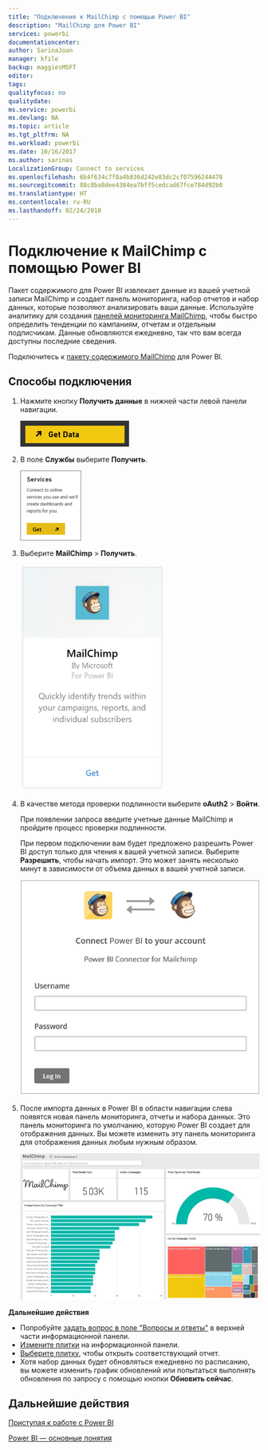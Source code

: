 ```yaml
---
title: "Подключение к MailChimp с помощью Power BI"
description: "MailChimp для Power BI"
services: powerbi
documentationcenter: 
author: SarinaJoan
manager: kfile
backup: maggiesMSFT
editor: 
tags: 
qualityfocus: no
qualitydate: 
ms.service: powerbi
ms.devlang: NA
ms.topic: article
ms.tgt_pltfrm: NA
ms.workload: powerbi
ms.date: 10/16/2017
ms.author: sarinas
LocalizationGroup: Connect to services
ms.openlocfilehash: 6b4f634c7f8a4b836d242e83dc2cf07596244478
ms.sourcegitcommit: 88c8ba8dee4384ea7bff5cedcad67fce784d92b0
ms.translationtype: HT
ms.contentlocale: ru-RU
ms.lasthandoff: 02/24/2018
---
```

# <a name="connect-to-mailchimp-with-power-bi"></a>Подключение к MailChimp с помощью Power BI
Пакет содержимого для Power BI извлекает данные из вашей учетной записи MailChimp и создает панель мониторинга, набор отчетов и набор данных, которые позволяют анализировать ваши данные. Используйте аналитику для создания [панелей мониторинга MailChimp](https://powerbi.microsoft.com/integrations/mailchimp), чтобы быстро определить тенденции по кампаниям, отчетам и отдельным подписчикам. Данные обновляются ежедневно, так что вам всегда доступны последние сведения.

Подключитесь к [пакету содержимого MailChimp](https://app.powerbi.com/getdata/services/mailchimp) для Power BI.

## <a name="how-to-connect"></a>Способы подключения
1. Нажмите кнопку **Получить данные** в нижней части левой панели навигации.
   
    ![](media/service-connect-to-mailchimp/pbi_getdata.png)
2. В поле **Службы** выберите **Получить**.
   
   ![](media/service-connect-to-mailchimp/pbi_getservices.png)
3. Выберите **MailChimp** \> **Получить**.
   
   ![](media/service-connect-to-mailchimp/mailchimp.png)
4. В качестве метода проверки подлинности выберите **oAuth2** \> **Войти**.
   
    При появлении запроса введите учетные данные MailChimp и пройдите процесс проверки подлинности.
   
    При первом подключении вам будет предложено разрешить Power BI доступ только для чтения к вашей учетной записи. Выберите **Разрешить**, чтобы начать импорт. Это может занять несколько минут в зависимости от объема данных в вашей учетной записи.
   
    ![](media/service-connect-to-mailchimp/allow.png)
5. После импорта данных в Power BI в области навигации слева появятся новая панель мониторинга, отчеты и набора данных. Это панель мониторинга по умолчанию, которую Power BI создает для отображения данных. Вы можете изменить эту панель мониторинга для отображения данных любым нужным образом.
   
   ![](media/service-connect-to-mailchimp/pbi_mailchimpnewdash.png)

**Дальнейшие действия**

* Попробуйте [задать вопрос в поле "Вопросы и ответы"](power-bi-q-and-a.md) в верхней части информационной панели.
* [Измените плитки](service-dashboard-edit-tile.md) на информационной панели.
* [Выберите плитку](service-dashboard-tiles.md), чтобы открыть соответствующий отчет.
* Хотя набор данных будет обновляться ежедневно по расписанию, вы можете изменить график обновлений или попытаться выполнять обновления по запросу с помощью кнопки **Обновить сейчас**.

## <a name="next-steps"></a>Дальнейшие действия
[Приступая к работе с Power BI](service-get-started.md)

[Power BI — основные понятия](service-basic-concepts.md)

